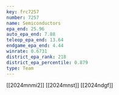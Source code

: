 ```yaml
---
key: frc7257
number: 7257
name: Semiconductors
epa_end: 25.96
auto_epa_end: 7.88
teleop_epa_end: 13.64
endgame_epa_end: 4.44
winrate: 0.6731
district_epa_rank: 218
district_epa_percentile: 0.879
type: Team
---
```

[[2024mnmi2]]
[[2024mnst]]
[[2024ndgf]]
